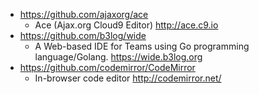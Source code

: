 - https://github.com/ajaxorg/ace
  - Ace (Ajax.org Cloud9 Editor) http://ace.c9.io
- https://github.com/b3log/wide
  - A Web-based IDE for Teams using Go programming language/Golang. https://wide.b3log.org
- https://github.com/codemirror/CodeMirror
  - In-browser code editor http://codemirror.net/
 
 
